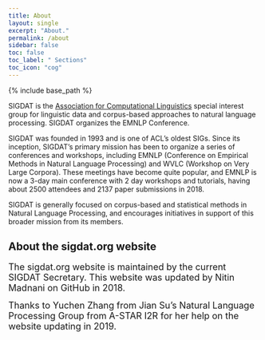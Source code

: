 ```yaml
---
title: About
layout: single
excerpt: "About."
permalink: /about
sidebar: false
toc: false
toc_label: " Sections"
toc_icon: "cog"
---
```

{% include base_path %}


SIGDAT is the [Association for Computational Linguistics](http://aclweb.org) special interest group for linguistic data and corpus-based approaches to natural language processing. SIGDAT organizes the EMNLP Conference.

SIGDAT was founded in 1993 and is one of ACL’s oldest SIGs. Since its inception, SIGDAT’s primary mission has been to organize a series of conferences and workshops, including EMNLP (Conference on Empirical Methods in Natural Language Processing) and WVLC (Workshop on Very Large Corpora). These meetings have become quite popular, and EMNLP is now a 3-day main conference with 2 day workshops and tutorials, having about 2500 attendees and 2137 paper submissions in 2018.

SIGDAT is generally focused on corpus-based and statistical methods in Natural Language Processing, and encourages initiatives in support of this broader mission from its members.

## About the sigdat.org website

<font size='4'>The sigdat.org website is maintained by the current SIGDAT Secretary. This website was updated by Nitin Madnani on GitHub in 2018.<br/>

Thanks to Yuchen Zhang from Jian Su’s Natural Language Processing Group from A-STAR I2R for her help on the website updating in 2019.</font>